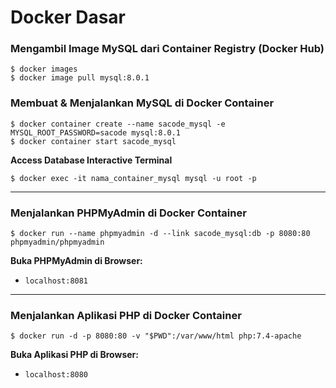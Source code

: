 # Docker Dasar

### Mengambil Image MySQL dari Container Registry (Docker Hub)

```
$ docker images
$ docker image pull mysql:8.0.1
```

### Membuat & Menjalankan MySQL di Docker Container

```
$ docker container create --name sacode_mysql -e MYSQL_ROOT_PASSWORD=sacode mysql:8.0.1
$ docker container start sacode_mysql
```

**Access Database Interactive Terminal**

```
$ docker exec -it nama_container_mysql mysql -u root -p
```

---

### Menjalankan PHPMyAdmin di Docker Container

```
$ docker run --name phpmyadmin -d --link sacode_mysql:db -p 8080:80 phpmyadmin/phpmyadmin
```

**Buka PHPMyAdmin di Browser:** 

- ```localhost:8081```

---

### Menjalankan Aplikasi PHP di Docker Container

```
$ docker run -d -p 8080:80 -v "$PWD":/var/www/html php:7.4-apache
```

**Buka Aplikasi PHP di Browser:** 

- ```localhost:8080```